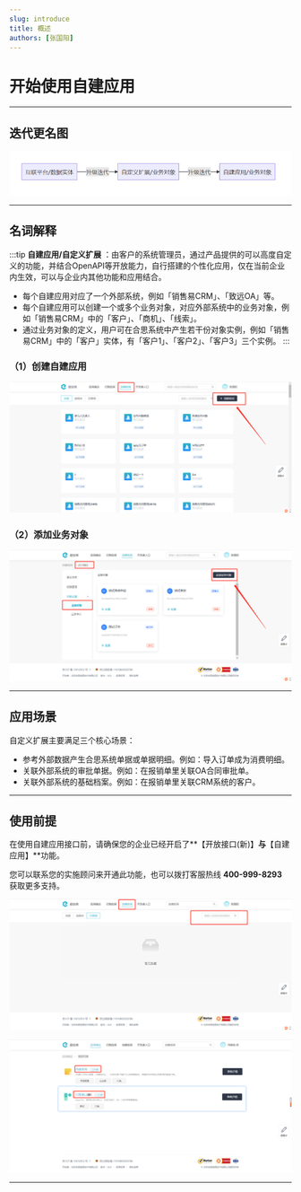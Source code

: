 ```yaml
---
slug: introduce
title: 概述
authors: [张国阳]
---
```


# 开始使用自建应用

---
## 迭代更名图 

![image](images/迭代图.png)

---
## 名词解释

:::tip
**自建应用/自定义扩展** ：由客户的系统管理员，通过产品提供的可以高度自定义的功能，并结合OpenAPI等开放能力，自行搭建的个性化应用，仅在当前企业内生效，可以与企业内其他功能和应用结合。
- 每个自建应用对应了一个外部系统，例如「销售易CRM」、「致远OA」等。
- 每个自建应用可以创建一个或多个业务对象，对应外部系统中的业务对象，例如「销售易CRM」中的「客户」、「商机」、「线索」。
- 通过业务对象的定义，用户可在合思系统中产生若干份对象实例，例如「销售易CRM」中的「客户」实体，有「客户1」、「客户2」、「客户3」三个实例。
:::

### （1）创建自建应用

![image](images/自建应用/1.创建应用.png)

### （2）添加业务对象

![image](images/自建应用/2.添加业务对象.png)

---
## 应用场景
自定义扩展主要满足三个核心场景：

- 参考外部数据产生合思系统单据或单据明细。例如：导入订单成为消费明细。
- 关联外部系统的审批单据。例如：在报销单里关联OA合同审批单。
- 关联外部系统的基础档案。例如：在报销单里关联CRM系统的客户。

---
## 使用前提
在使用自建应用接口前，请确保您的企业已经开启了**【开放接口(新)】**与**【自建应用】**功能。

您可以联系您的实施顾问来开通此功能，也可以拨打客服热线 **400-999-8293** 获取更多支持。

![image](images/自建应用/1.没有相关charge.png)

![image](images/自建应用/2.需要开通的charge.png)

---


























